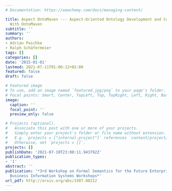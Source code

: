 ```yaml
---
# Documentation: https://wowchemy.com/docs/managing-content/

title: Aspect OntoMaven --- Aspect-Oriented Ontology Development and Configuration
  With OntoMaven
subtitle: ''
summary: ''
authors:
- Adrian Paschke
- Ralph Schäfermeier
tags: []
categories: []
date: '2015-01-01'
lastmod: 2021-07-11T01:00:12+02:00
featured: false
draft: false

# Featured image
# To use, add an image named `featured.jpg/png` to your page's folder.
# Focal points: Smart, Center, TopLeft, Top, TopRight, Left, Right, BottomLeft, Bottom, BottomRight.
image:
  caption: ''
  focal_point: ''
  preview_only: false

# Projects (optional).
#   Associate this post with one or more of your projects.
#   Simply enter your project's folder or file name without extension.
#   E.g. `projects = ["internal-project"]` references `content/project/deep-learning/index.md`.
#   Otherwise, set `projects = []`.
projects: []
publishDate: '2021-07-10T23:00:11.943792Z'
publication_types:
- '1'
abstract: ''
publication: '*3rd Workshop on Formal Semantics for the Future Enterprise (FSFE 2015),
  Business Information Systems Workshops*'
url_pdf: http://arxiv.org/abs/1507.00212
---
```

